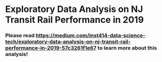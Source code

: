 # Exploratory Data Analysis on NJ Transit Rail Performance in 2019

### Please read https://medium.com/inst414-data-science-tech/exploratory-data-analysis-on-nj-transit-rail-performance-in-2019-57c3261f1e67 to learn more about this analysis!
